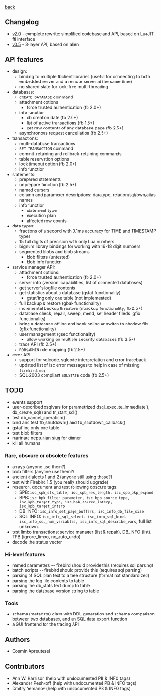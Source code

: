[back](fbclient.md)

## Changelog ##

  * [v2.0](http://lua-files.org/wiki/fbclient) - complete rewrite: simplified codebase and API, based on LuaJIT ffi interface
  * [v0.5](http://code.google.com/p/fbclient/) - 3-layer API, based on alien

## API features ##

  * design:
    * binding to multiple fbclient libraries (useful for connecting to both embedded server and a remote server at the same time)
    * no shared state for lock-free multi-threading
  * databases:
    * `CREATE DATABASE` command
    * attachment options
      * force trusted authentication (fb 2.0+)
    * info function
      * db creation date (fb 2.0+)
      * list of active transactions (fb 1.5+)
      * get raw contents of any database page (fb 2.5+)
    * asynchronous request cancellation (fb 2.5+)
  * transactions:
    * multi-database transactions
    * `SET TRANSACTION` command
    * commit-retaining and rollback-retaining commands
    * table reservation options
    * lock timeout option (fb 2.0+)
    * info function
  * statements:
    * prepared statements
    * unprepare function (fb 2.5+)
    * named cursors
    * column and parameter descriptions: datatype, relation/sql/own/alias names
    * info function
      * statement type
      * execution plan
      * affected row counts
  * data types:
    * fractions of a second with 0.1ms accuracy for TIME and TIMESTAMP types
    * 15 full digits of precision with only Lua numbers
    * bignum library bindings for working with 16-18 digit numbers
    * segmented blobs and blob streams
      * blob filters (untested)
      * blob info function
  * service manager API:
    * attachment options:
      * force trusted authentication (fb 2.0+)
    * server info (version, capabilities, list of connected databases)
    * get server's logfile contents
    * get statistics about a database (gstat functionality)
      * gstat'ing only one table (not implemented)
    * full backup & restore (gbak functionality)
    * incremental backup & restore (nbackup functionality; fb 2.5+)
    * database check, repair, sweep, mend, set header fileds (gfix functionality)
    * bring a database offline and back online or switch to shadow file (gfix functionality)
    * user management (gsec functionality)
      * allow working on multiple security databases (fb 2.5+)
    * trace API (fb 2.5+)
    * `RDB$ADMIN` role mapping (fb 2.5+)
  * error API
    * support for sqlcode, sqlcode interpretation and error traceback
    * updated list of isc error messages to help in case of missing `firebird.msg`
    * SQL-2003 compliant `SQLSTATE` code (fb 2.5+)

## TODO ##
  * events support
  * user-described xsqlvars for parametrized dsql\_execute\_immediate(), db\_create\_sql() and tr\_start\_sql()
  * test db\_cancel\_operation()
  * bind and test fb\_shutdown() and fb\_shutdown\_callback()
  * gstat'ing only one table
  * test blob filters
  * marinate neptunian slug for dinner
  * kill all humans

### Rare, obscure or obsolete features ###
  * arrays (anyone use them?)
  * blob filters (anyone use them?)
  * ancient dialects 1 and 2 (anyone still using those?)
  * test with Firebird 1.5 (you really should upgrade)
  * research, document and test following obscure tags:
    * SPB: `isc_spb_sts_table, isc_spb_res_length, isc_spb_bkp_expand`
    * BPB: `isc_bpb_filter_parameter, isc_bpb_source_type, isc_bpb_target_type, isc_bpb_source_interp, isc_bpb_target_interp`
    * DB\_INFO: `isc_info_set_page_buffers, isc_info_db_file_size`
    * SQL\_INFO: `isc_info_sql_select, isc_info_sql_bind, isc_info_sql_num_variables, isc_info_sql_describe_vars`, full list unknown.
  * test limbo transactions: service manager (list & repair), DB\_INFO (list), TPB (ignore\_limbo, no\_auto\_undo)
  * decode the status vector

### Hi-level features ###
  * named parameters -- firebird should provide this (requires sql parsing)
  * batch scripts -- firebird should provide this (requires sql parsing)
  * parsing of SQL plan text to a tree structure (format not standardized)
  * parsing the log file contents to table
  * parsing the db\_stats text dump to table
  * parsing the database version string to table

### Tools ###
  * schema (metadata) class with DDL generation and schema comparison between two databases, and an SQL data export function
  * a GUI frontend for the tracing API


## Authors ##

  * Cosmin Apreutesei

## Contributors ##

  * Ann W. Harrison (help with undocumented PB & INFO tags)
  * Alexander Peshkoff (help with undocumented PB & INFO tags)
  * Dmitry Yemanov (help with undocumented PB & INFO tags)